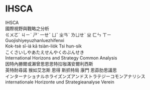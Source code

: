 # IHSCA

IHSCA<br>
國際視野與戰略之分析<br>
ㄍㄨㄛˊ ㄐㄧˋ ㄕˋ 一ㄝˇ ㄩˇ ㄓㄢˋ ㄌㄩㄝˋ ㄓ ㄈㄣ ㄒㄧ
<br>Guojishiyeyuzhanluezhifenxi
<br>Kok-tsè sī-iá kā tsiàn-lio̍k Tsi hun-sik
<br>こくさいしやあたえせんやくのぶんせき
<br>International Horizons and Strategy Common Analysis
<br>因特內勝爾或瀨曾思恩思特拉咖滿安爾利西斯
<br>英特耐尋諾 猴如艾怎斯 恩得  斯抓特局 康門 恩孬肋思議思
<br>インターナショナルホライズンズアンドストラテジーコモンアナリシス
<br>internationale Horizonte und Strategieanalyse Verein
